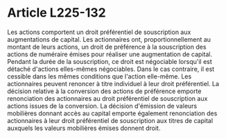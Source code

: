 # Article L225-132

Les actions comportent un droit préférentiel de souscription aux augmentations de capital.   Les actionnaires ont, proportionnellement au montant de leurs actions, un droit de préférence à la souscription des actions de numéraire émises pour réaliser une augmentation de capital.   Pendant la durée de la souscription, ce droit est négociable lorsqu'il est détaché d'actions elles-mêmes négociables. Dans le cas contraire, il est cessible dans les mêmes conditions que l'action elle-même.   Les actionnaires peuvent renoncer à titre individuel à leur droit préférentiel.   La décision relative à la conversion des actions de préférence emporte renonciation des actionnaires au droit préférentiel de souscription aux actions issues de la conversion.   La décision d'émission de valeurs mobilières donnant accès au capital emporte également renonciation des actionnaires à leur droit préférentiel de souscription aux titres de capital auxquels les valeurs mobilières émises donnent droit.